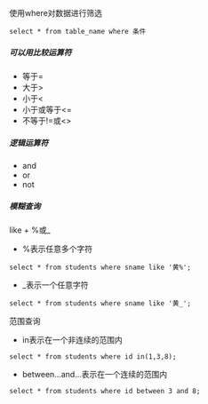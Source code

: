 使用where对数据进行筛选

```
select * from table_name where 条件
```

##### 可以用比较运算符

* 等于=
* 大于&gt;
* 小于&lt;
* 小于或等于&lt;=
* 不等于!=或&lt;&gt;

##### 逻辑运算符

* and
* or
* not

##### 模糊查询

like + %或\_

* %表示任意多个字符

```
select * from students where sname like '黄%';
```

* \_表示一个任意字符

```
select * from students where sname like '黄_';
```

范围查询

* in表示在一个非连续的范围内

```
select * from students where id in(1,3,8);
```

* between...and...表示在一个连续的范围内

```
select * from students where id between 3 and 8;
```



